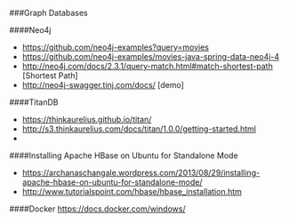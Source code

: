 ###Graph Databases

####Neo4j
* https://github.com/neo4j-examples?query=movies
* https://github.com/neo4j-examples/movies-java-spring-data-neo4j-4
* http://neo4j.com/docs/2.3.1/query-match.html#match-shortest-path [Shortest Path]
* http://neo4j-swagger.tinj.com/docs/ [demo]

####TitanDB
* https://thinkaurelius.github.io/titan/
* http://s3.thinkaurelius.com/docs/titan/1.0.0/getting-started.html
* 

####Installing Apache HBase on Ubuntu for Standalone Mode
* https://archanaschangale.wordpress.com/2013/08/29/installing-apache-hbase-on-ubuntu-for-standalone-mode/
* http://www.tutorialspoint.com/hbase/hbase_installation.htm

####Docker
https://docs.docker.com/windows/

